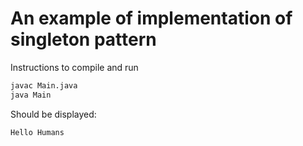 An example of implementation of singleton pattern
=======================


Instructions to compile and run
```bash
javac Main.java
java Main
```

Should be displayed:
```html
Hello Humans
```
